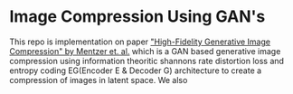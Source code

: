 # Image Compression Using GAN's

This repo is implementation on paper ["High-Fidelity Generative Image Compression" by Mentzer et. al.](https://hific.github.io/) 
which is a GAN based generative image compression using information theoritic shannons rate distortion loss and entropy coding EG(Encoder E & Decoder G) architecture 
to create a compression of images in latent space. We also 



